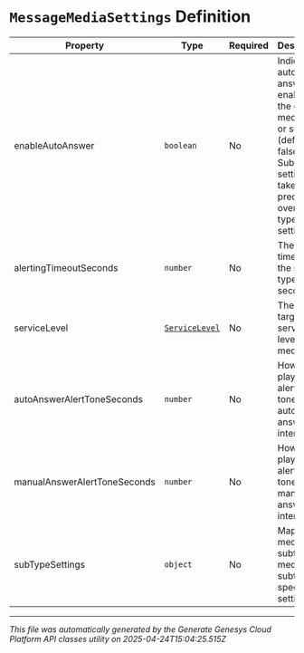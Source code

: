 # `MessageMediaSettings` Definition

| Property | Type | Required | Description |
|----------|------|----------|-------------|
| enableAutoAnswer | `boolean` | No | Indicates if auto-answer is enabled for the given media type or subtype (default is false).  Subtype settings take precedence over media type settings. |
| alertingTimeoutSeconds | `number` | No | The alerting timeout for the media type, in seconds |
| serviceLevel | [`ServiceLevel`](servicelevel-definition.md) | No | The targeted service level for the media type |
| autoAnswerAlertToneSeconds | `number` | No | How long to play the alerting tone for an auto-answer interaction |
| manualAnswerAlertToneSeconds | `number` | No | How long to play the alerting tone for a manual-answer interaction |
| subTypeSettings | `object` | No | Map of media subtype to media subtype specific settings. |

---

*This file was automatically generated by the Generate Genesys Cloud Platform API classes utility on 2025-04-24T15:04:25.515Z*
